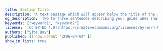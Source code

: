 ```yaml
---
title: Section Title
description: "A text passage which will appear below the title of the section on the section's page."
og_description: 'Two to three sentences describing your guide when shared on social media.'
keywords: ["keyword1", "keyword2"]
license: '[CC BY-ND 4.0](https://creativecommons.org/licenses/by-nd/4.0)'
authors: ["Site Bay"]
published: {{ now.Format "2006-04-04" }}
show_in_lists: true
---
```


